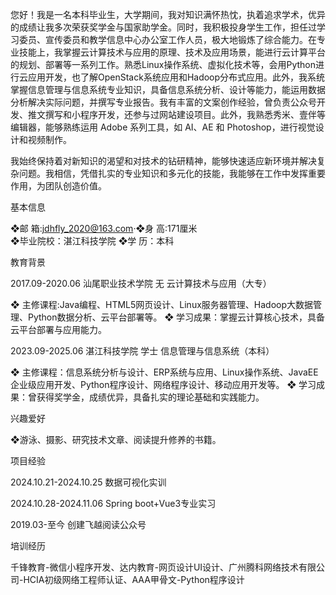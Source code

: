 您好！我是一名本科毕业生，大学期间，我对知识满怀热忱，执着追求学术，优异的成绩让我多次荣获奖学金与国家助学金。同时，我积极投身学生工作，担任过学习委员、宣传委员和教学信息中心办公室工作人员，极大地锻炼了综合能力。在专业技能上，我掌握云计算技术与应用的原理、技术及应用场景，能进行云计算平台的规划、部署等一系列工作。熟悉Linux操作系统、虚拟化技术等，会用Python进行云应用开发，也了解OpenStack系统应用和Hadoop分布式应用。此外，我系统掌握信息管理与信息系统专业知识，具备信息系统分析、设计等能力，能运用数据分析解决实际问题，并撰写专业报告。我有丰富的文案创作经验，曾负责公众号开发、推文撰写和小程序开发，还参与过网站建设项目。此外，我熟悉秀米、壹伴等编辑器，能够熟练运用 Adobe 系列工具，如 AI、AE 和 Photoshop，进行视觉设计和视频制作。

我始终保持着对新知识的渴望和对技术的钻研精神，能够快速适应新环境并解决复杂问题。我相信，凭借扎实的专业知识和多元化的技能，我能够在工作中发挥重要作用，为团队创造价值。

基本信息

❖邮 箱:jdhfly_2020@163.com·❖身 高:171厘米  
❖毕业院校：湛江科技学院   ❖学 历：本科

教育背景

2017.09-2020.06 汕尾职业技术学院 无 云计算技术与应用（大专）

❖ 主修课程:Java编程、HTML5网页设计、Linux服务器管理、Hadoop大数据管理、Python数据分析、云平台部署等。
❖ 学习成果：掌握云计算核心技术，具备云平台部署与应用能力。

2023.09-2025.06 湛江科技学院 学士 信息管理与信息系统（本科）

❖ 主修课程：信息系统分析与设计、ERP系统与应用、Linux操作系统、JavaEE企业级应用开发、Python程序设计、网络程序设计、移动应用开发等。
❖ 学习成果：曾获得奖学金，成绩优异，具备扎实的理论基础和实践能力。

兴趣爱好

❖游泳、摄影、研究技术文章、阅读提升修养的书籍。


项目经验 

2024.10.21-2024.10.25 数据可视化实训

2024.10.28-2024.11.06 Spring boot+Vue3专业实习

2019.03-至今 创建飞越阅读公众号

培训经历

千锋教育-微信小程序开发、达内教育-网页设计UI设计、广州腾科网络技术有限公司-HCIA初级网络工程师认证、AAA甲骨文-Python程序设计

